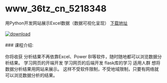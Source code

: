 # www_36tz_cn_5218348
用Python开发网站展示Excel数据（数据可视化呈现）
[下载地址](http://www.36tz.cn/article/5218348 "下载地址")
<br/></br>[![download](http://36tz.cn/muke_img/2021_02_1-29-300x170.png "下载地址")](http://www.36tz.cn/article/5218348 "下载地址")
<br/></br>### 课程介绍:<br/></br>你将收获
分析结果不再依靠Excel、Power BI等软件，随时随地都可以浏览数据分析结果。
学习网页的开端开发
学习网页的后端开发
flask库的学习
适用人群
想将数据分析结果用网站来展示。 这样不受软件限制，不受地域限制，只要有网络就可以浏览数据分析的结果。

